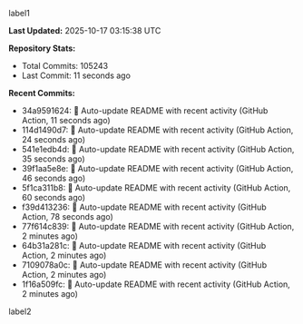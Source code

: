 
label1 
<!-- ACTIVITY_START -->
**Last Updated:** 2025-10-17 03:15:38 UTC

**Repository Stats:**
- Total Commits: 105243
- Last Commit: 11 seconds ago

**Recent Commits:**
- 34a9591624: 🤖 Auto-update README with recent activity (GitHub Action, 11 seconds ago)
- 114d1490d7: 🤖 Auto-update README with recent activity (GitHub Action, 24 seconds ago)
- 541e1edb4d: 🤖 Auto-update README with recent activity (GitHub Action, 35 seconds ago)
- 39f1aa5e8e: 🤖 Auto-update README with recent activity (GitHub Action, 46 seconds ago)
- 5f1ca311b8: 🤖 Auto-update README with recent activity (GitHub Action, 60 seconds ago)
- f39d413236: 🤖 Auto-update README with recent activity (GitHub Action, 78 seconds ago)
- 77f614c839: 🤖 Auto-update README with recent activity (GitHub Action, 2 minutes ago)
- 64b31a281c: 🤖 Auto-update README with recent activity (GitHub Action, 2 minutes ago)
- 7109078a0c: 🤖 Auto-update README with recent activity (GitHub Action, 2 minutes ago)
- 1f16a509fc: 🤖 Auto-update README with recent activity (GitHub Action, 2 minutes ago)
<!-- ACTIVITY_END -->

label2
